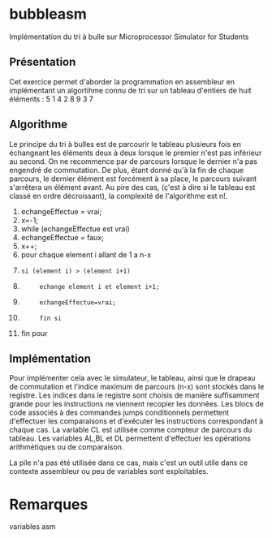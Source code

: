 # bubbleasm
Implémentation du tri à bulle sur Microprocessor Simulator for Students

## Présentation
Cet exercice permet d'aborder la programmation en assembleur en implémentant un algortihme connu de tri sur un tableau d'entiers de huit éléments : 5 1 4 2 8 9 3 7

## Algorithme
Le principe du tri à bulles est de parcourir le tableau plusieurs fois en échangeant les éléments deux à deux lorsque le premier n'est pas inférieur au second.
On ne recommence par de parcours lorsque le dernier n'a pas engendré de commutation.
De plus, étant donné qu'à la fin de chaque parcours, le dernier élément est forcément à sa place, le parcours suivant s'arrêtera un élément avant.
Au pire des cas, (ç'est à dire si le tableau est classé en ordre décroissant), la complexité de l'algorithme est n!.

1. echangeEffectue = vrai;
2. x=-1;
2. while (echangeEffectue est vrai)
3. echangeEffectue = faux;
4. x++;
2. pour chaque element i allant de 1 a n-x
3.     si (element i) > (element i+1)
4.          echange element i et element i+1;
5.          echangeEffectue=vrai;
5. 			fin si
6. fin pour



## Implémentation
Pour implémenter cela avec le simulateur, le tableau, ainsi que le drapeau de commutation et l'indice maximum de parcours (n-x) sont stockés dans le registre.
Les indices dans le registre sont choisis de manière suffisamment grande pour les instructions ne viennent recopier les données.
Les blocs de code associés à des commandes jumps conditionnels permettent d'effectuer les comparaisons et d'exécuter les instructions correspondant à chaque cas.
La variable CL est utilisée comme compteur de parcours du tableau.
Les variables AL,BL et DL permettent d'effectuer les opérations arithmétiques ou de comparaison.

La pile n'a pas été utilisée dans ce cas, mais c'est un outil utile dans ce contexte assembleur ou peu de variables sont exploitables.

# Remarques
variables asm
